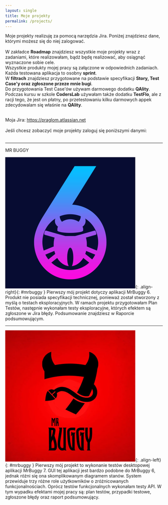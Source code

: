 ```yaml
---
layout: single
title: Moje projekty
permalink: /projects/
---
```


Moje projekty realizuję za pomocą narzędzia Jira. Poniżej znajdziesz dane, którymi możesz się do niej zalogować. <br><br>
W zakładce <b>Roadmap</b> znajdziesz wszystkie moje projekty wraz z zadaniami, które realizowałam, bądź będę realizować, aby osiągnąć wyznaczone sobie cele. <br>
Wszystkie produkty mojej pracy są załączone w odpowiednich zadaniach. <br>
Każda testowana aplikacja to osobny <b>sprint</b>.<br>
W <b>filtrach</b> znajdziesz przygotowane na podstawie specyfikacji <b>Story, Test Case'y oraz zgłoszone przeze mnie bugi</b>.<br>
Do przygotowania Test Case'ów używam darmowego dodatku <b>QAlity</b>. Podczas kursu w szkole <b>CodersLab</b> używałam także dodatku <b>TestFlo</b>, ale z racji tego, że jest on płatny, po przetestowaniu kilku darmowych appek zdecydowalam się właśnie na <b>QAlity</b>.<br><br>

Moja Jira: https://praglom.atlassian.net
<br><br>
Jeśli chcesz zobaczyć moje projekty zaloguj się poniższymi danymi:
<br><br>
***

MR BUGGY

![Mrbuggy6](/assets/images/buggy6.jpg){: .align-right}{: #mrbuggy }
Pierwszy mój projekt dotyczy aplikacji MrBuggy 6. Produkt nie posiada specyfikacji technicznej, ponieważ został stworzony z myślą o testach eksploracyjnych. W ramach projektu przygotowałam Plan Testów, następnie wykonałam testy eksploracyjne, których efektem są zgłoszone w Jira błędy. Podsumowanie znajdziesz w Raporcie podsumowującym.
<br>
***
![Mrbuggy7](/assets/images/buggy7.jpg){: .align-left}{: #mrbuggy }
Pierwszy mój projekt to wykonanie testów desktopowej aplikacji MrBuggy 7. GUI tej aplikacji jest bardzo podobne do MrBuggy 6, jednak różni się ona skomplikowanym diagramem stanów. System przewiduje trzy różne role użytkowników o zróżnicowanych funkcjonalnościach. Oprócz testów funkcjonalnych wykonałam testy API. 
W tym wypadku efektami mojej pracy są: plan testów, przypadki testowe, zgłoszone błędy oraz raport podsumowujący.


